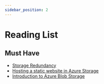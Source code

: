 ```yaml
---
sidebar_position: 2
---
```


# Reading List

## Must Have
- [Storage Redundancy](https://learn.microsoft.com/en-us/azure/storage/common/storage-redundancy)
- [Hosting a static website in Azure Storage](https://learn.microsoft.com/en-us/azure/storage/blobs/storage-blob-static-website-how-to?tabs=azure-portal)
- [Introduction to Azure Blob Storage](https://learn.microsoft.com/en-us/azure/storage/blobs/storage-blobs-introduction)
